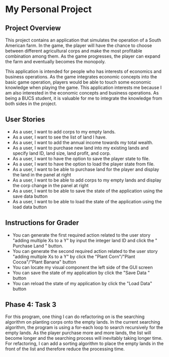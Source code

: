 # My Personal Project

## Project Overview

This project contains an application that simulates the operation of a South American farm.
In the game, the player will have the chance to choose between different agricultural corps
and make the most profitable combination among them. As the game progresses, the player can 
expand the farm and eventually becomes the monopoly. 


This application is intended for people who has interests of economics and business operations.
As the game integrates economic concepts into the basic game operation, players would be able to
touch some economic knowledge when playing the game. This application interests me because I am 
also interested in the economic concepts and business operations. As being a BUCS student, it is
valuable for me to integrate the knowledge from both sides in the project.

## User Stories

- As a user, I want to add corps to my empty lands.
- As a user, I want to see the list of land I have.
- As a user, I want to add the annual income towards my total wealth.
- As a user, I want to purchase new land into my existing lands and specify land ID, land size, land profit, and corp.
- As a user, I want to have the option to save the player state to file.
- As a user, I want to have the option to load the player state from file.
- As a user, I want to be able to purchase land for the player and display the land in the panel at right
- As a user, I want to be able to add corps to my empty lands and display the corp change in the panel at right
- As a user, I want to be able to save the state of the application using the save data button
- As a user, I want to be able to load the state of the application using the load data button

 
## Instructions for Grader

- You can generate the first required action related to the user story "adding multiple Xs to a Y" by input the
  integer land ID and click the  " Purchase Land " button.
- You can generate the second required action related to the user story "adding multiple Xs to a Y" by click the
  "Plant Corn"/"Plant Cocoa"/"Plant Banana" button
- You can locate my visual component the left side of the GUI screen
- You can save the state of my application by click the "Save Data " button
- You can reload the state of my application by click the "Load Data" button


## Phase 4: Task 3

For this program, one thing I can do refactoring on is the searching algorithm on planting corps onto the empty lands. 
In the current searching algorithm, the program is using a for-each loop to search recursively for the empty lands. As
the player purchase more and more lands, the list will become longer and the searching process will inevitably taking 
longer time. For refactoring, I can add a sorting algorithm to place the empty lands in the front of the list and
therefore reduce the processing time.

